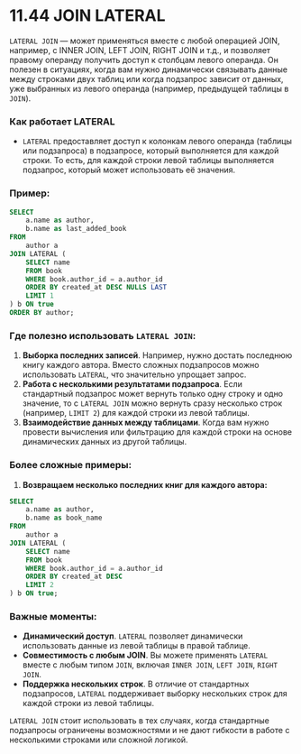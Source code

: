 # 11.44 JOIN LATERAL

`LATERAL JOIN` — может применяться вместе с любой операцией JOIN, например, с INNER JOIN, LEFT JOIN, RIGHT JOIN и т.д., и позволяет правому операнду получить доступ к столбцам левого операнда. Он полезен в ситуациях, когда вам нужно динамически связывать данные между строками двух таблиц или когда подзапрос зависит от данных, уже выбранных из левого операнда (например, предыдущей таблицы в `JOIN`).

### Как работает LATERAL

- `LATERAL` предоставляет доступ к колонкам левого операнда (таблицы или подзапроса) в подзапросе, который выполняется для каждой строки. То есть, для каждой строки левой таблицы выполняется подзапрос, который может использовать её значения.

### Пример:

```sql
SELECT
    a.name as author,
    b.name as last_added_book
FROM
    author a
JOIN LATERAL (
    SELECT name
    FROM book
    WHERE book.author_id = a.author_id
    ORDER BY created_at DESC NULLS LAST
    LIMIT 1
) b ON true
ORDER BY author;
```

### Где полезно использовать `LATERAL JOIN`:

1. **Выборка последних записей**. Например, нужно достать последнюю книгу каждого автора. Вместо сложных подзапросов можно использовать `LATERAL`, что значительно упрощает запрос.
2. **Работа с несколькими результатами подзапроса**. Если стандартный подзапрос может вернуть только одну строку и одно значение, то с `LATERAL JOIN` можно вернуть сразу несколько строк (например, `LIMIT 2`) для каждой строки из левой таблицы.
3. **Взаимодействие данных между таблицами**. Когда вам нужно провести вычисления или фильтрацию для каждой строки на основе динамических данных из другой таблицы.

### Более сложные примеры:

1. **Возвращаем несколько последних книг для каждого автора:**

```sql
SELECT
    a.name as author,
    b.name as book_name
FROM
    author a
JOIN LATERAL (
    SELECT name
    FROM book
    WHERE book.author_id = a.author_id
    ORDER BY created_at DESC
    LIMIT 2
) b ON true;
```

### Важные моменты:

- **Динамический доступ**. `LATERAL` позволяет динамически использовать данные из левой таблицы в правой таблице.
- **Совместимость с любым JOIN**. Вы можете применять `LATERAL` вместе с любым типом `JOIN`, включая `INNER JOIN`, `LEFT JOIN`, `RIGHT JOIN`.
- **Поддержка нескольких строк**. В отличие от стандартных подзапросов, `LATERAL` поддерживает выборку нескольких строк для каждой строки из левой таблицы.

`LATERAL JOIN` стоит использовать в тех случаях, когда стандартные подзапросы ограничены возможностями и не дают гибкости в работе с несколькими строками или сложной логикой.